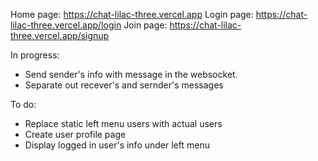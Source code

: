 Home page: https://chat-lilac-three.vercel.app
Login page: https://chat-lilac-three.vercel.app/login
Join page: https://chat-lilac-three.vercel.app/signup


In progress:
- Send sender's info with message in the websocket.
- Separate out recever's and sernder's messages 

To do:
- Replace static left menu users with actual users
- Create user profile page
- Display logged in user's info under left menu
